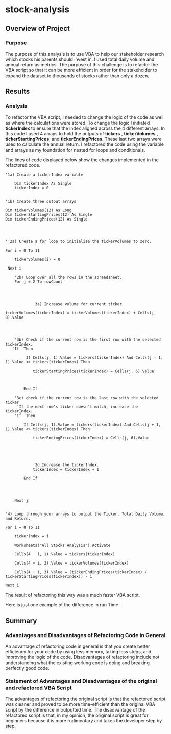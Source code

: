 # stock-analysis


## Overview of Project

### Purpose

The purpose of this analysis is to use VBA to help our stakeholder research which stocks his parents should invest in. I used total daily volume and annual return as metrics.
The purpose of this challenge is to refactor the VBA script so that it can be more efficient in order for the stakeholder to expand the dataset to thousands of stocks rather than only a dozen. 

## Results

### Analysis 

To refactor the VBA script, I needed to change the logic of the code as well as where the calculations were stored. To change the logic I initiated **tickerIndex** to ensure that the index aligned across the 4 different arrays. In this code I used 4 arrays to hold the outputs of **tickers** ,  **tickerVolumes** , **tickerStartingPrices**, and **tickerEndingPrices**. These last two arrays were used to calculate the annual return. I refactored the code using the variable and arrays as my foundation for nested for loops and conditionals. 


The lines of code displayed below show the changes implemented in the refactored code. 


    
    '1a) Create a tickerIndex variable
        
        Dim tickerIndex As Single
        tickerIndex = 0


    '1b) Create three output arrays
    
    Dim tickerVolumes(12) As Long
    Dim tickerStartingPrices(12) As Single
    Dim tickerEndingPrices(12) As Single
    

    
       
    ''2a) Create a for loop to initialize the tickerVolumes to zero.
    
    For i = 0 To 11
        
        tickerVolumes(i) = 0
   
     Next i
 
        '2b) Loop over all the rows in the spreadsheet.
        For j = 2 To rowCount
        

       
                
                '3a) Increase volume for current ticker
                
    tickerVolumes(tickerIndex) = tickerVolumes(tickerIndex) + Cells(j, 8).Value
                
    
        
        
        '3b) Check if the current row is the first row with the selected tickerIndex.
       'If  Then
        
             If Cells(j, 1).Value = tickers(tickerIndex) And Cells(j - 1, 1).Value <> tickers(tickerIndex) Then
            
                tickerStartingPrices(tickerIndex) = Cells(j, 6).Value
                
            
        
            End If
        
        '3c) check if the current row is the last row with the selected ticker
         'If the next row’s ticker doesn’t match, increase the tickerIndex.
        'If  Then
        
            If Cells(j, 1).Value = tickers(tickerIndex) And Cells(j + 1, 1).Value <> tickers(tickerIndex) Then
            
                tickerEndingPrices(tickerIndex) = Cells(j, 6).Value
                
        
                
            
        
                '3d Increase the tickerIndex.
                tickerIndex = tickerIndex + 1
            
            End If
        
            
            
    
        Next j
        
    
    '4) Loop through your arrays to output the Ticker, Total Daily Volume, and Return.
        
    For i = 0 To 11
    
        tickerIndex = i
    
        Worksheets("All Stocks Analysis").Activate
        
        Cells(4 + i, 1).Value = tickers(tickerIndex)
    
        Cells(4 + i, 2).Value = tickerVolumes(tickerIndex)
    
        Cells(4 + i, 3).Value = (tickerEndingPrices(tickerIndex) / tickerStartingPrices(tickerIndex)) - 1
        
    Next i




The result of refactoring this way was a much faster VBA script.


Here is just one example of the difference in run Time. 


## Summary 

### Advantages and Disadvantages of Refactoring Code in General

An advantage of refactoring code in general is that you create better efficiency for your code by using less memory, taking less steps, and improving the logic of the code. Disadvantages of refactoring include not understanding what the existing working code is doing and breaking perfectly good code.




### Statement of Advantages and Disadvantages of the original and refactored VBA Script

The advantages of refactoring the original script is that the refactored script was cleaner and proved to be more time-efficient than the original VBA script by the difference in outputted time. The disadvantage of the refactored script is that, in my opinion, the original script is great for beginners because it is more rudimentary and takes the developer step by step. 

